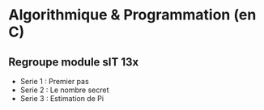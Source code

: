 # Algorithmique & Programmation (en C)

## Regroupe module sIT 13x 
* Serie 1 : Premier pas
* Serie 2 : Le nombre secret
* Serie 3 : Estimation de Pi
